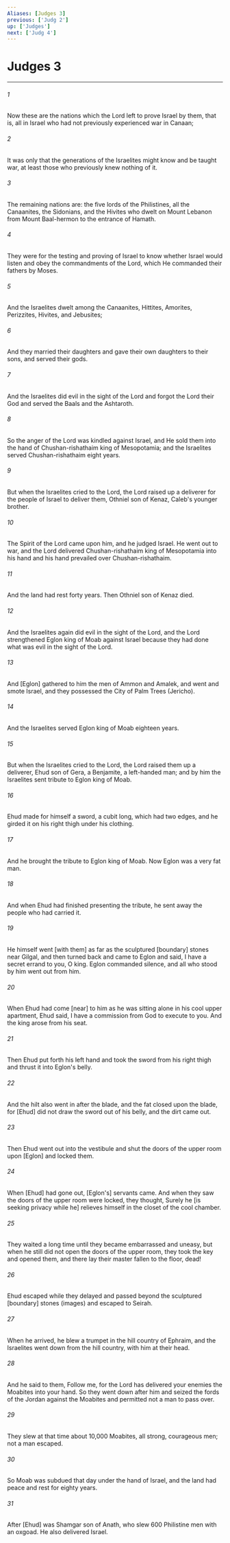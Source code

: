 ```yaml
---
Aliases: [Judges 3]
previous: ['Judg 2']
up: ['Judges']
next: ['Judg 4']
---
```

# Judges 3

***

###### 1 

Now these are the nations which the Lord left to prove Israel by them, that is, all in Israel who had not previously experienced war in Canaan; 

###### 2 

It was only that the generations of the Israelites might know and be taught war, at least those who previously knew nothing of it. 

###### 3 

The remaining nations are: the five lords of the Philistines, all the Canaanites, the Sidonians, and the Hivites who dwelt on Mount Lebanon from Mount Baal-hermon to the entrance of Hamath. 

###### 4 

They were for the testing and proving of Israel to know whether Israel would listen and obey the commandments of the Lord, which He commanded their fathers by Moses. 

###### 5 

And the Israelites dwelt among the Canaanites, Hittites, Amorites, Perizzites, Hivites, and Jebusites; 

###### 6 

And they married their daughters and gave their own daughters to their sons, and served their gods. 

###### 7 

And the Israelites did evil in the sight of the Lord and forgot the Lord their God and served the Baals and the Ashtaroth. 

###### 8 

So the anger of the Lord was kindled against Israel, and He sold them into the hand of Chushan-rishathaim king of Mesopotamia; and the Israelites served Chushan-rishathaim eight years. 

###### 9 

But when the Israelites cried to the Lord, the Lord raised up a deliverer for the people of Israel to deliver them, Othniel son of Kenaz, Caleb's younger brother. 

###### 10 

The Spirit of the Lord came upon him, and he judged Israel. He went out to war, and the Lord delivered Chushan-rishathaim king of Mesopotamia into his hand and his hand prevailed over Chushan-rishathaim. 

###### 11 

And the land had rest forty years. Then Othniel son of Kenaz died. 

###### 12 

And the Israelites again did evil in the sight of the Lord, and the Lord strengthened Eglon king of Moab against Israel because they had done what was evil in the sight of the Lord. 

###### 13 

And [Eglon] gathered to him the men of Ammon and Amalek, and went and smote Israel, and they possessed the City of Palm Trees (Jericho). 

###### 14 

And the Israelites served Eglon king of Moab eighteen years. 

###### 15 

But when the Israelites cried to the Lord, the Lord raised them up a deliverer, Ehud son of Gera, a Benjamite, a left-handed man; and by him the Israelites sent tribute to Eglon king of Moab. 

###### 16 

Ehud made for himself a sword, a cubit long, which had two edges, and he girded it on his right thigh under his clothing. 

###### 17 

And he brought the tribute to Eglon king of Moab. Now Eglon was a very fat man. 

###### 18 

And when Ehud had finished presenting the tribute, he sent away the people who had carried it. 

###### 19 

He himself went [with them] as far as the sculptured [boundary] stones near Gilgal, and then turned back and came to Eglon and said, I have a secret errand to you, O king. Eglon commanded silence, and all who stood by him went out from him. 

###### 20 

When Ehud had come [near] to him as he was sitting alone in his cool upper apartment, Ehud said, I have a commission from God to execute to you. And the king arose from his seat. 

###### 21 

Then Ehud put forth his left hand and took the sword from his right thigh and thrust it into Eglon's belly. 

###### 22 

And the hilt also went in after the blade, and the fat closed upon the blade, for [Ehud] did not draw the sword out of his belly, and the dirt came out. 

###### 23 

Then Ehud went out into the vestibule and shut the doors of the upper room upon [Eglon] and locked them. 

###### 24 

When [Ehud] had gone out, [Eglon's] servants came. And when they saw the doors of the upper room were locked, they thought, Surely he [is seeking privacy while he] relieves himself in the closet of the cool chamber. 

###### 25 

They waited a long time until they became embarrassed and uneasy, but when he still did not open the doors of the upper room, they took the key and opened them, and there lay their master fallen to the floor, dead! 

###### 26 

Ehud escaped while they delayed and passed beyond the sculptured [boundary] stones (images) and escaped to Seirah. 

###### 27 

When he arrived, he blew a trumpet in the hill country of Ephraim, and the Israelites went down from the hill country, with him at their head. 

###### 28 

And he said to them, Follow me, for the Lord has delivered your enemies the Moabites into your hand. So they went down after him and seized the fords of the Jordan against the Moabites and permitted not a man to pass over. 

###### 29 

They slew at that time about 10,000 Moabites, all strong, courageous men; not a man escaped. 

###### 30 

So Moab was subdued that day under the hand of Israel, and the land had peace and rest for eighty years. 

###### 31 

After [Ehud] was Shamgar son of Anath, who slew 600 Philistine men with an oxgoad. He also delivered Israel.
